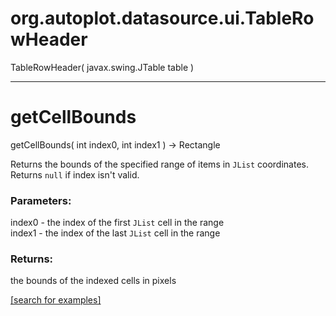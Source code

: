 # org.autoplot.datasource.ui.TableRowHeader
TableRowHeader( javax.swing.JTable table )


***
<a name="getCellBounds"></a>
# getCellBounds
getCellBounds( int index0, int index1 ) &rarr; Rectangle

Returns the bounds of the specified range of items in <code>JList</code>
 coordinates. Returns <code>null</code> if index isn't valid.

### Parameters:
index0 - the index of the first <code>JList</code> cell in the range
<br>index1 - the index of the last <code>JList</code> cell in the range

### Returns:
the bounds of the indexed cells in pixels

<a href="https://github.com/autoplot/dev/search?q=getCellBounds&unscoped_q=getCellBounds">[search for examples]</a>

